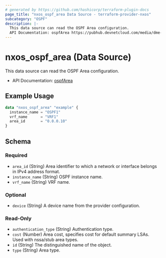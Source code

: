 ```yaml
---
# generated by https://github.com/hashicorp/terraform-plugin-docs
page_title: "nxos_ospf_area Data Source - terraform-provider-nxos"
subcategory: "OSPF"
description: |-
  This data source can read the OSPF Area configuration.
  API Documentation: ospfArea https://pubhub.devnetcloud.com/media/dme-docs-10-2-2/docs/Routing%20and%20Forwarding/ospf:Area/
---
```


# nxos_ospf_area (Data Source)

This data source can read the OSPF Area configuration.

- API Documentation: [ospfArea](https://pubhub.devnetcloud.com/media/dme-docs-10-2-2/docs/Routing%20and%20Forwarding/ospf:Area/)

## Example Usage

```terraform
data "nxos_ospf_area" "example" {
  instance_name = "OSPF1"
  vrf_name      = "VRF1"
  area_id       = "0.0.0.10"
}
```

<!-- schema generated by tfplugindocs -->
## Schema

### Required

- `area_id` (String) Area identifier to which a network or interface belongs in IPv4 address format.
- `instance_name` (String) OSPF instance name.
- `vrf_name` (String) VRF name.

### Optional

- `device` (String) A device name from the provider configuration.

### Read-Only

- `authentication_type` (String) Authentication type.
- `cost` (Number) Area cost, specifies cost for default summary LSAs. Used with nssa/stub area types.
- `id` (String) The distinguished name of the object.
- `type` (String) Area type.


